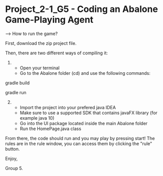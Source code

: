 # Project_2-1_G5 - Coding an Abalone Game-Playing Agent 

--> How to run the game?


First, download the zip project file.


Then, there are two different ways of compiling it:


1)
    - Open your terminal 
    - Go to the Abalone folder (cd) and use the following commands: 
  
  gradle build
  
  gradle run

2) 
    - Import the project into your prefered java IDEA
    - Make sure to use a supported SDK that contains javaFX library (for example java 10)
    - Go into the UI package located inside the main Abalone folder
    - Run the HomePage.java class
    
   
From there, the code should run and you may play by pressing start! The rules are in the rule window, you can access them by clicking the "rule" button.

Enjoy, 

Group 5.

